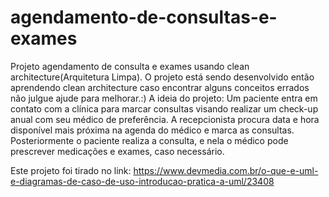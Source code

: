 # agendamento-de-consultas-e-exames
Projeto agendamento de consulta e exames usando clean architecture(Arquitetura Limpa). O projeto está sendo desenvolvido então aprendendo clean architecture caso encontrar alguns conceitos errados não julgue ajude para melhorar.:)
A ideia do projeto:
Um paciente entra em contato com a clínica para marcar consultas visando realizar um check-up anual com seu médico de preferência. A recepcionista procura data e hora disponível mais próxima na agenda do médico e marca as consultas. Posteriormente o paciente realiza a consulta, e nela o médico pode prescrever medicações e exames, caso necessário.

Este projeto foi tirado no link:
https://www.devmedia.com.br/o-que-e-uml-e-diagramas-de-caso-de-uso-introducao-pratica-a-uml/23408
